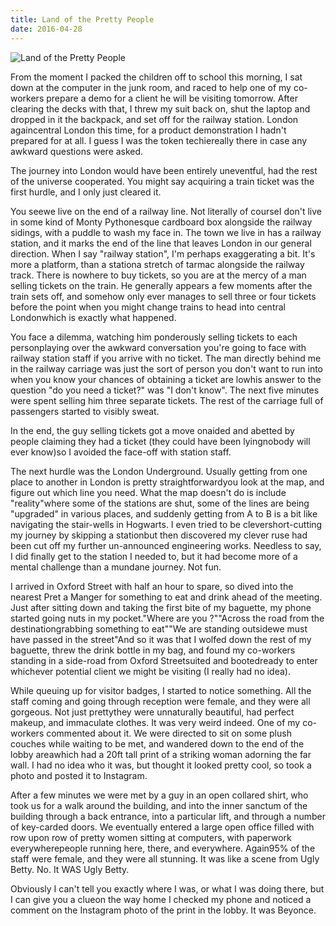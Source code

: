 ```yaml
---
title: Land of the Pretty People
date: 2016-04-28
---
```


![Land of the Pretty People](https://source.unsplash.com/Pll7AP6NFpY/1600x900)

From the moment I packed the children off to school this morning, I sat down at the computer in the junk room, and raced to help one of my co-workers prepare a demo for a client he will be visiting tomorrow. After clearing the decks with that, I threw my suit back on, shut the laptop and dropped in it the backpack, and set off for the railway station. London againcentral London this time, for a product demonstration I hadn't prepared for at all. I guess I was the token techiereally there in case any awkward questions were asked.

The journey into London would have been entirely uneventful, had the rest of the universe cooperated. You might say acquiring a train ticket was the first hurdle, and I only just cleared it.

You seewe live on the end of a railway line. Not literally of courseI don't live in some kind of Monty Pythonesque cardboard box alongside the railway sidings, with a puddle to wash my face in. The town we live in has a railway station, and it marks the end of the line that leaves London in our general direction. When I say "railway station", I'm perhaps exaggerating a bit. It's more a platform, than a stationa stretch of tarmac alongside the railway track. There is nowhere to buy tickets, so you are at the mercy of a man selling tickets on the train. He generally appears a few moments after the train sets off, and somehow only ever manages to sell three or four tickets before the point when you might change trains to head into central Londonwhich is exactly what happened.

You face a dilemma, watching him ponderously selling tickets to each personplaying over the awkward conversation you're going to face with railway station staff if you arrive with no ticket. The man directly behind me in the railway carriage was just the sort of person you don't want to run into when you know your chances of obtaining a ticket are lowhis answer to the question "do you need a ticket?" was "I don't know". The next five minutes were spent selling him three separate tickets. The rest of the carriage full of passengers started to visibly sweat.

In the end, the guy selling tickets got a move onaided and abetted by people claiming they had a ticket (they could have been lyingnobody will ever know)so I avoided the face-off with station staff.

The next hurdle was the London Underground. Usually getting from one place to another in London is pretty straightforwardyou look at the map, and figure out which line you need. What the map doesn't do is include "reality"where some of the stations are shut, some of the lines are being "upgraded" in various places, and suddenly getting from A to B is a bit like navigating the stair-wells in Hogwarts. I even tried to be clevershort-cutting my journey by skipping a stationbut then discovered my clever ruse had been cut off my further un-announced engineering works. Needless to say, I did finally get to the station I needed to, but it had become more of a mental challenge than a mundane journey. Not fun.

I arrived in Oxford Street with half an hour to spare, so dived into the nearest Pret a Manger for something to eat and drink ahead of the meeting. Just after sitting down and taking the first bite of my baguette, my phone started going nuts in my pocket."Where are you ?""Across the road from the destinationgrabbing something to eat""We are standing outsidewe must have passed in the street"And so it was that I wolfed down the rest of my baguette, threw the drink bottle in my bag, and found my co-workers standing in a side-road from Oxford Streetsuited and bootedready to enter whichever potential client we might be visiting (I really had no idea).

While queuing up for visitor badges, I started to notice something. All the staff coming and going through reception were female, and they were all gorgeous. Not just prettythey were unnaturally beautiful, had perfect makeup, and immaculate clothes. It was very weird indeed. One of my co-workers commented about it. We were directed to sit on some plush couches while waiting to be met, and wandered down to the end of the lobby areawhich had a 20ft tall print of a striking woman adorning the far wall. I had no idea who it was, but thought it looked pretty cool, so took a photo and posted it to Instagram.

After a few minutes we were met by a guy in an open collared shirt, who took us for a walk around the building, and into the inner sanctum of the building through a back entrance, into a particular lift, and through a number of key-carded doors. We eventually entered a large open office filled with row upon row of pretty women sitting at computers, with paperwork everywherepeople running here, there, and everywhere. Again95% of the staff were female, and they were all stunning. It was like a scene from Ugly Betty. No. It WAS Ugly Betty.

Obviously I can't tell you exactly where I was, or what I was doing there, but I can give you a clueon the way home I checked my phone and noticed a comment on the Instagram photo of the print in the lobby. It was Beyonce.